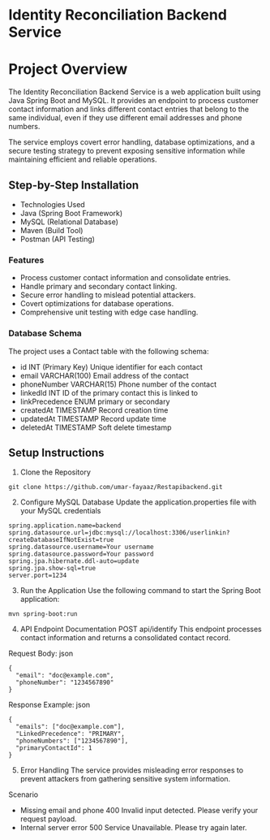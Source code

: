 # Identity Reconciliation Backend Service

# Project Overview
The Identity Reconciliation Backend Service is a web application built using Java Spring Boot and MySQL. It provides an endpoint to process customer contact information and links different contact entries that belong to the same individual, even if they use different email addresses and phone numbers.

The service employs covert error handling, database optimizations, and a secure testing strategy to prevent exposing sensitive information while maintaining efficient and reliable operations.

## Step-by-Step Installation
- Technologies Used
- Java (Spring Boot Framework)
- MySQL (Relational Database)
- Maven (Build Tool)
- Postman (API Testing)

### Features
- Process customer contact information and consolidate entries.
- Handle primary and secondary contact linking.
- Secure error handling to mislead potential attackers.
- Covert optimizations for database operations.
- Comprehensive unit testing with edge case handling.

### Database Schema
The project uses a Contact table with the following schema:

- id	INT (Primary Key)	Unique identifier for each contact
- email	VARCHAR(100)	Email address of the contact
- phoneNumber	VARCHAR(15)	Phone number of the contact
- linkedId	INT	ID of the primary contact this is linked to
- linkPrecedence	ENUM	primary or secondary
- createdAt	TIMESTAMP	Record creation time
- updatedAt	TIMESTAMP	Record update time
- deletedAt	TIMESTAMP	Soft delete timestamp


## Setup Instructions

1. Clone the Repository
```
git clone https://github.com/umar-fayaaz/Restapibackend.git
```
2. Configure MySQL Database
Update the application.properties file with your MySQL credentials
```
spring.application.name=backend
spring.datasource.url=jdbc:mysql://localhost:3306/userlinkin?createDatabaseIfNotExist=true
spring.datasource.username=Your username
spring.datasource.password=Your password
spring.jpa.hibernate.ddl-auto=update
spring.jpa.show-sql=true
server.port=1234
```
3. Run the Application
Use the following command to start the Spring Boot application:

``` 
mvn spring-boot:run
```
4. API Endpoint Documentation
POST api/identify
This endpoint processes contact information and returns a consolidated contact record.

Request Body:
json
```
{
  "email": "doc@example.com",
  "phoneNumber": "1234567890"
}
```
Response Example:
json
```
{
  "emails": ["doc@example.com"],
  "LinkedPrecedence": "PRIMARY",
  "phoneNumbers": ["1234567890"],
  "primaryContactId": 1
}
```
5. Error Handling
The service provides misleading error responses to prevent attackers from gathering sensitive system information.

Scenario
- Missing email and phone	400	Invalid input detected. Please verify your request payload.
- Internal server error	500	Service Unavailable. Please try again later.


